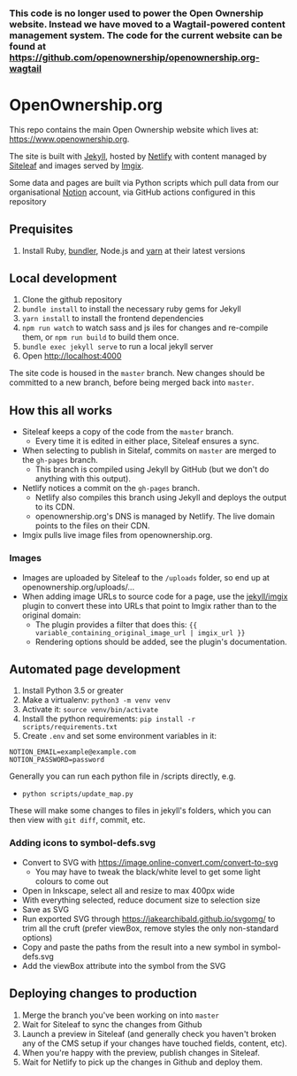 ### This code is no longer used to power the Open Ownership website. Instead we have moved to a Wagtail-powered content management system. The code for the current website can be found at https://github.com/openownership/openownership.org-wagtail

# OpenOwnership.org

This repo contains the main Open Ownership website which lives at:
https://www.openownership.org.

The site is built with [Jekyll](https://jekyllrb.com/), hosted by
[Netlify](https://www.netlify.com/) with content managed by
[Siteleaf](https://www.siteleaf.com/) and images served by
[Imgix](https://www.imgix.com/).

Some data and pages are built via Python scripts which pull data from our
organisational [Notion](https://notion.so) account, via GitHub actions configured
in this repository

## Prequisites
1. Install Ruby, [bundler](https://bundler.io/), Node.js and [yarn](https://yarnpkg.com/) at their latest versions

## Local development
1. Clone the github repository
2. `bundle install` to install the necessary ruby gems for Jekyll
3. `yarn install` to install the frontend dependencies
4. `npm run watch` to watch sass and js iles for changes and re-compile them,
   or `npm run build` to build them once.
5. `bundle exec jekyll serve` to run a local jekyll server
6. Open [http://localhost:4000](http://localhost:4000)

The site code is housed in the `master` branch. New changes should be committed to a new branch, before being merged back into `master`.

## How this all works

* Siteleaf keeps a copy of the code from the `master` branch.
   * Every time it is edited in either place, Siteleaf ensures a sync.
* When selecting to publish in Sitelaf, commits on `master` are merged to the `gh-pages` branch.
   * This branch is compiled using Jekyll by GitHub (but we don't do anything with this output).
* Netlify notices a commit on the `gh-pages` branch.
   * Netlify also compiles this branch using Jekyll and deploys the output to its CDN.
   * openownership.org's DNS is managed by Netlify. The live domain points to the files on their CDN.
* Imgix pulls live image files from openownership.org.

### Images

* Images are uploaded by Siteleaf to the `/uploads` folder, so end up at openownership.org/uploads/...
* When adding image URLs to source code for a page, use the [jekyll/imgix](https://github.com/imgix/jekyll-imgix) plugin to convert these into URLs that point to Imgix rather than to the original domain:
   * The plugin provides a filter that does this: `{{ variable_containing_original_image_url | imgix_url }}`
   * Rendering options should be added, see the plugin's documentation.

## Automated page development
1. Install Python 3.5 or greater
2. Make a virtualenv: `python3 -m venv venv`
3. Activate it: `source venv/bin/activate`
4. Install the python requirements: `pip install -r scripts/requirements.txt`
5. Create `.env` and set some environment variables in it:

```shell
NOTION_EMAIL=example@example.com
NOTION_PASSWORD=password
```

Generally you can run each python file in /scripts directly, e.g.
- `python scripts/update_map.py`

These will make some changes to files in jekyll's folders, which you can then
view with `git diff`, commit, etc.

### Adding icons to symbol-defs.svg

- Convert to SVG with https://image.online-convert.com/convert-to-svg
  - You may have to tweak the black/white level to get some light colours to
    come out
- Open in Inkscape, select all and resize to max 400px wide
- With everything selected, reduce document size to selection size
- Save as SVG
- Run exported SVG through https://jakearchibald.github.io/svgomg/ to trim all
  the cruft (prefer viewBox, remove styles the only non-standard options)
- Copy and paste the paths from the result into a new symbol in symbol-defs.svg
- Add the viewBox attribute into the symbol from the SVG

## Deploying changes to production

1. Merge the branch you've been working on into `master`
2. Wait for Siteleaf to sync the changes from Github
3. Launch a preview in Siteleaf (and generally check you haven't broken any of
   the CMS setup if your changes have touched fields, content, etc).
4. When you're happy with the preview, publish changes in Siteleaf.
5. Wait for Netlify to pick up the changes in Github and deploy them.
